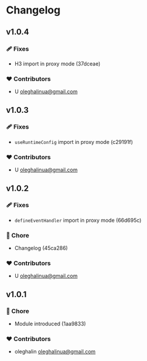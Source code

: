 # Changelog


## v1.0.4


### 🩹 Fixes

  - H3 import in proxy mode (37dceae)

### ❤️  Contributors

- U <oleghalinua@gmail.com>

## v1.0.3


### 🩹 Fixes

  - `useRuntimeConfig` import in proxy mode (c29191f)

### ❤️  Contributors

- U <oleghalinua@gmail.com>

## v1.0.2


### 🩹 Fixes

  - `defineEventHandler` import in proxy mode (66d695c)

### 🏡 Chore

  - Changelog (45ca286)

### ❤️  Contributors

- U <oleghalinua@gmail.com>

## v1.0.1


### 🏡 Chore

  - Module introduced (1aa9833)

### ❤️  Contributors

- oleghalin <oleghalinua@gmail.com>

